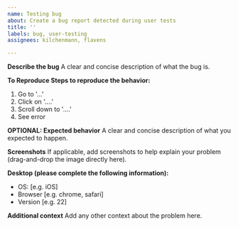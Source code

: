 ```yaml
---
name: Testing bug
about: Create a bug report detected during user tests
title: ''
labels: bug, user-testing
assignees: kilchenmann, flavens

---
```


**Describe the bug**
A clear and concise description of what the bug is.

**To Reproduce Steps to reproduce the behavior:**
1. Go to '...'
2. Click on '....'
3. Scroll down to '....'
4. See error

**OPTIONAL: Expected behavior**
A clear and concise description of what you expected to happen.

**Screenshots**
If applicable, add screenshots to help explain your problem (drag-and-drop the image directly here).

**Desktop (please complete the following information):**
* OS: [e.g. iOS]
* Browser [e.g. chrome, safari]
* Version [e.g. 22]

**Additional context**
Add any other context about the problem here.
